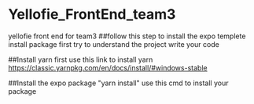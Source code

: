 # Yellofie_FrontEnd_team3
yellofie  front end for team3 
##follow this step to install the expo templete
  install package first
  try to understand the project
  write your code
  
##Install yarn first
    use this link to install yarn  https://classic.yarnpkg.com/en/docs/install/#windows-stable
    
##Install the expo package 
    "yarn install" use this cmd to install your package
